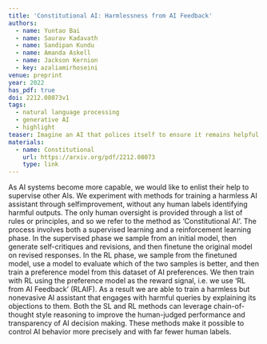 ```yaml
---
title: 'Constitutional AI: Harmlessness from AI Feedback'
authors:
  - name: Yuntao Bai
  - name: Saurav Kadavath
  - name: Sandipan Kundu
  - name: Amanda Askell
  - name: Jackson Kernion
  - key: azaliamirhoseini
venue: preprint
year: 2022
has_pdf: true
doi: 2212.08073v1
tags:
  - natural language processing
  - generative AI
  - highlight
teaser: Imagine an AI that polices itself to ensure it remains helpful and safe. Our approach, called Constitutional AI, trains an AI assistant through a two-phase process. First, it learns from itself by generating and revising its own responses. Then, it refines its performance through reinforcement learning based on feedback from its own evaluations. This method not only improves the AI’s ability to handle sensitive queries but also requires minimal human oversight, making it a powerful tool for creating AI systems that are both effective and secure.
materials:
  - name: Constitutional
    url: https://arxiv.org/pdf/2212.08073
    type: link
---
```

As AI systems become more capable, we would like to enlist their help to supervise other AIs. We experiment with methods for training a harmless AI assistant through selfimprovement, without any human labels identifying harmful outputs. The only human oversight is provided through a list of rules or principles, and so we refer to the method as ‘Constitutional AI’. The process involves both a supervised learning and a reinforcement learning phase. In the supervised phase we sample from an initial model, then generate self-critiques and revisions, and then finetune the original model on revised responses. In the RL phase, we sample from the finetuned model, use a model to evaluate which of the two samples is better, and then train a preference model from this dataset of AI preferences. We then train with RL using the preference model as the reward signal, i.e. we use ‘RL from AI Feedback’ (RLAIF). As a result we are able to train a harmless but nonevasive AI assistant that engages with harmful queries by explaining its objections to them. Both the SL and RL methods can leverage chain-of-thought style reasoning to improve the human-judged performance and transparency of AI decision making. These methods make it possible to control AI behavior more precisely and with far fewer human labels.
